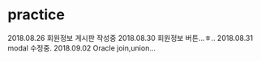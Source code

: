 # practice
2018.08.26 회원정보 게시판 작성중
2018.08.30 회원정보 버튼...ㅎ..
2018.08.31 modal 수정중.
2018.09.02 Oracle join,union...
